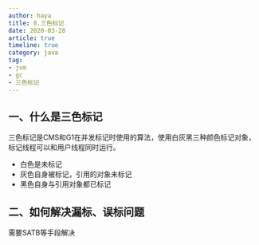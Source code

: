 ```yaml
---
author: haya
title: 8.三色标记
date: 2020-03-28
article: true
timeline: true
category: java
tag:
- jvm
- gc
- 三色标记
---
```

## 一、什么是三色标记
三色标记是CMS和G1在并发标记时使用的算法，使用白灰黑三种颜色标记对象，标记线程可以和用户线程同时运行。
- 白色是未标记
- 灰色自身被标记，引用的对象未标记
- 黑色自身与引用对象都已标记

## 二、如何解决漏标、误标问题
需要SATB等手段解决

